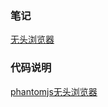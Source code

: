 ### 笔记
[无头浏览器](https://www.yuque.com/yangxiaomie/zu16ge/csacp3)
### 代码说明
[phantomjs无头浏览器](./phantom.js)
